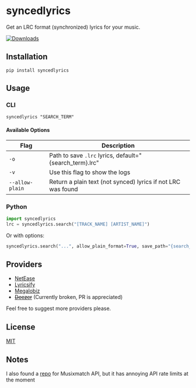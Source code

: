 # syncedlyrics
 Get an LRC format (synchronized) lyrics for your music.
 
 [![Downloads](https://static.pepy.tech/badge/syncedlyrics/month)](https://pepy.tech/project/syncedlyrics)

## Installation
```
pip install syncedlyrics
```
## Usage
### CLI
```
syncedlyrics "SEARCH_TERM"
```
#### Available Options
| Flag | Description |
| --- | --- |
| `-o` | Path to save `.lrc` lyrics, default="{search_term}.lrc" |
| `-v` | Use this flag to show the logs |
| `--allow-plain` | Return a plain text (not synced) lyrics if not LRC was found |

### Python
```py
import syncedlyrics
lrc = syncedlyrics.search("[TRACK_NAME] [ARTIST_NAME]")
```
Or with options:
```py
syncedlyrics.search("...", allow_plain_format=True, save_path="{search_term}_1234.lrc", providers=["NetEase"])
```

## Providers
- [NetEase](https://music.163.com/)
- [Lyricsify](https://www.lyricsify.com/)
- [Megalobiz](https://www.megalobiz.com/)
- ~~[Deezer](https://deezer.com/)~~ (Currently broken, PR is appreciated)

Feel free to suggest more providers please.

## License
[MIT](https://github.com/rtcq/syncedlyrics/blob/master/LICENSE)

## Notes
I also found a [repo](https://github.com/fashni/MxLRC) for Musixmatch API, but it has annoying API rate limits at the moment
